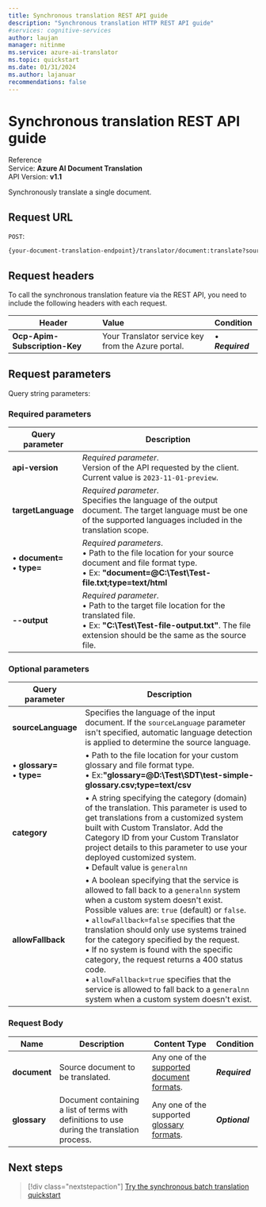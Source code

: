 ```yaml
---
title: Synchronous translation REST API guide
description: "Synchronous translation HTTP REST API guide"
#services: cognitive-services
author: laujan
manager: nitinme
ms.service: azure-ai-translator
ms.topic: quickstart
ms.date: 01/31/2024
ms.author: lajanuar
recommendations: false
---
```


<!-- markdownlint-disable MD033 -->
<!-- markdownlint-disable MD001 -->
<!-- markdownlint-disable MD024 -->
<!-- markdownlint-disable MD036 -->
<!-- markdownlint-disable MD049 -->

# Synchronous translation REST API guide

Reference</br>
Service: **Azure AI Document Translation**</br>
API Version: **v1.1**</br>

Synchronously translate a single document.

## Request URL

`POST`:

```bash
{your-document-translation-endpoint}/translator/document:translate?sourceLanguage=en&targetLanguage=hi&api-version=2023-11-01-preview

```

## Request headers

To call the synchronous translation feature via the REST API, you need to include the following headers with each request. 

|Header|Value| Condition  |
|---|:--- |:---|
|**Ocp-Apim-Subscription-Key** |Your Translator service key from the Azure portal.|&bullet; ***Required***|

## Request parameters

Query string parameters:

### Required parameters

|Query parameter | Description |
| --- | --- |
|**api-version** | _Required parameter_.<br>Version of the API requested by the client. Current value is `2023-11-01-preview`. |
|**targetLanguage**|_Required parameter_.<br>Specifies the language of the output document. The target language must be one of the supported languages included in the translation scope.|
|&bull; **document=**<br> &bull; **type=**|_Required parameters_.<br>&bull; Path to the file location for your source document and file format type.</br> &bull; Ex: **"document=@C:\Test\Test-file.txt;type=text/html**|
|**--output**|_Required parameter_.<br> &bull; Path to the target file location for the translated file.</br> &bull; Ex: **"C:\Test\Test-file-output.txt"**. The file extension should be the same as the source file.|

### Optional parameters

|Query parameter | Description |
| --- | --- |
|**sourceLanguage**|Specifies the language of the input document. If the `sourceLanguage` parameter isn't specified, automatic language detection is applied to determine the source language.|
|&bull; **glossary=**<br> &bull; **type=**|&bull; Path to the file location for your custom glossary and file format type.</br> &bull; Ex:**"glossary=@D:\Test\SDT\test-simple-glossary.csv;type=text/csv**|
|**category**|&bull; A string specifying the category (domain) of the translation. This parameter is used to get translations from a customized system built with Custom Translator. Add the Category ID from your Custom Translator project details to this parameter to use your deployed customized system.<br>&bull; Default value is `generalnn` |
|**allowFallback**|&bull; A boolean specifying that the service is allowed to fall back to a `generalnn` system when a custom system doesn't exist. Possible values are: `true` (default) or `false`. <br>&bull; `allowFallback=false` specifies that the translation should only use systems trained for the category specified  by the request.<br>&bull; If no system is found with the specific category, the request returns a 400 status code. <br>&bull; `allowFallback=true` specifies that the service is allowed to fall back to a `generalnn` system when a custom system doesn't exist.|

### Request Body

|Name |Description|Content Type|Condition|
|---|---|---|---|
|**document**| Source document to be translated.|Any one of the [supported document formats](../../language-support.md).|***Required***|
|**glossary**|Document containing a list of terms with definitions to use during the translation process.|Any one of the supported [glossary formats](get-supported-glossary-formats.md).|***Optional***|

## Next steps

> [!div class="nextstepaction"]
> [Try the synchronous batch translation quickstart](../quickstarts/synchronous-rest-api.md "Learn more about batch translation for multiple files.")
